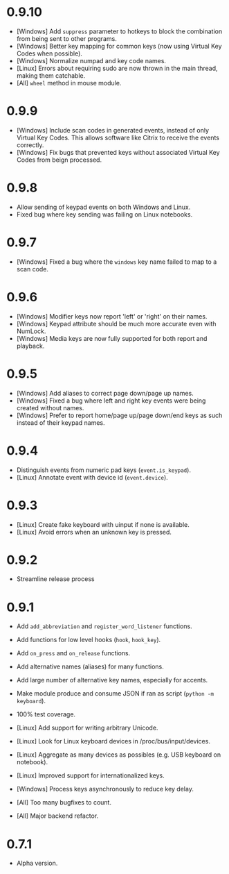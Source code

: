 # 0.9.10

- [Windows] Add `suppress` parameter to hotkeys to block the combination from being sent to other programs.
- [Windows] Better key mapping for common keys (now using Virtual Key Codes when possible).
- [Windows] Normalize numpad and key code names.
- [Linux] Errors about requiring sudo are now thrown in the main thread, making them catchable.
- [All] `wheel` method in mouse module.


# 0.9.9

- [Windows] Include scan codes in generated events, instead of only Virtual Key Codes. This allows software like Citrix to receive the events correctly.
- [Windows] Fix bugs that prevented keys without associated Virtual Key Codes from beign processed.


# 0.9.8

- Allow sending of keypad events on both Windows and Linux.
- Fixed bug where key sending was failing on Linux notebooks.


# 0.9.7

- [Windows] Fixed a bug where the `windows` key name failed to map to a scan code.


# 0.9.6

- [Windows] Modifier keys now report 'left' or 'right' on their names.
- [Windows] Keypad attribute should be much more accurate even with NumLock.
- [Windows] Media keys are now fully supported for both report and playback.


# 0.9.5

- [Windows] Add aliases to correct page down/page up names.
- [Windows] Fixed a bug where left and right key events were being created without names.
- [Windows] Prefer to report home/page up/page down/end keys as such instead of their keypad names.


# 0.9.4

- Distinguish events from numeric pad keys (`event.is_keypad`).
- [Linux] Annotate event with device id (`event.device`).


# 0.9.3

- [Linux] Create fake keyboard with uinput if none is available.
- [Linux] Avoid errors when an unknown key is pressed.


# 0.9.2

- Streamline release process


# 0.9.1

- Add `add_abbreviation` and `register_word_listener` functions.
- Add functions for low level hooks (`hook`, `hook_key`).
- Add `on_press` and `on_release` functions.
- Add alternative names (aliases) for many functions.
- Add large number of alternative key names, especially for accents.
- Make module produce and consume JSON if ran as script (`python -m keyboard`).
- 100% test coverage.

- [Linux] Add support for writing arbitrary Unicode.
- [Linux] Look for Linux keyboard devices in /proc/bus/input/devices.
- [Linux] Aggregate as many devices as possibles (e.g. USB keyboard on notebook).
- [Linux] Improved support for internationalized keys.

- [Windows] Process keys asynchronously to reduce key delay.

- [All] Too many bugfixes to count.
- [All] Major backend refactor.

# 0.7.1

- Alpha version.

